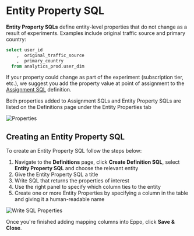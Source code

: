 # Entity Property SQL

**Entity Property SQLs** define entity-level properties that do not change as a result of experiments. Examples include original traffic source and primary country:

```sql
select user_id
    ,  original_traffic_source
    ,  primary_country
  from analytics_prod.user_dim
```

If your property could change as part of the experiment (subscription tier, etc.), we suggest you add the property value at point of assignment to the [Assignment SQL](/data-management/definitions/assignment-sql) definition.

Both properties added to Assignment SQLs and Entity Property SQLs are listed on the Definitions page under the Entity Properties tab

![Properties](/img/building-experiments/dimensions-from-bnpl.png)

## Creating an Entity Property SQL

To create an Entity Property SQL follow the steps below:
1. Navigate to the **Definitions** page, click **Create Definition SQL**, select **Entity Property SQL** and choose the relevant entity
2. Give the Entity Property SQL a title
3. Write SQL that returns the properties of interest
4. Use the right panel to specify which column ties to the entity
5. Create one or more Entity Properties by specifying a column in the table and giving it a human-readable name

![Write SQL Properties](/img/building-experiments/dimension-sql-query.png)

Once you're finished adding mapping columns into Eppo, click **Save & Close**.

